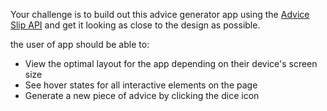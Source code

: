 Your challenge is to build out this advice generator app using the [Advice Slip API](https://api.adviceslip.com) and get it looking as close to the design as possible.

the user of app should be able to:

- View the optimal layout for the app depending on their device's screen size
- See hover states for all interactive elements on the page
- Generate a new piece of advice by clicking the dice icon


